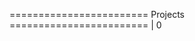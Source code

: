 ======================== Projects ========================
                            |
                            0
